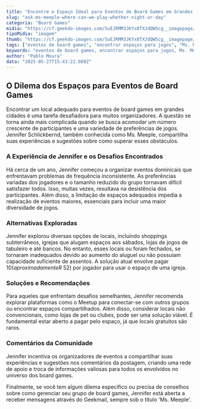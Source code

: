 ```yaml
---
title: "Encontre o Espaço Ideal para Eventos de Board Games em Grandes Cidades"
slug: "ask-ms-meeple-where-can-we-play-whether-night-or-day"
categoria: "Board Games"
midia: "https://cf.geekdo-images.com/SuEJRMM3JKYx8TXJdQW5cg__imagepage/img/nQw4JC4TExcPZMRzn5-ifNN5MBM=/fit-in/900x600/filters:no_upscale():strip_icc()/pic8324862.jpg"
tipoMidia: "imagem"
thumb: "https://cf.geekdo-images.com/SuEJRMM3JKYx8TXJdQW5cg__imagepage/img/nQw4JC4TExcPZMRzn5-ifNN5MBM=/fit-in/900x600/filters:no_upscale():strip_icc()/pic8324862.jpg"
tags: ["eventos de board games", "encontrar espaços para jogos", "Ms. Meeple", "jogos de tabuleiro em cidades grandes", "locais para eventos de jogos"]
keywords: "eventos de board games, encontrar espaços para jogos, Ms. Meeple, jogos de tabuleiro em cidades grandes, locais para eventos de jogos"
author: "Pablo Moura"
data: "2025-05-27T15:43:22.089Z"
---
```


## O Dilema dos Espaços para Eventos de Board Games

Encontrar um local adequado para eventos de board games em grandes cidades é uma tarefa desafiadora para muitos organizadores. A questão se torna ainda mais complicada quando se busca acomodar um número crescente de participantes e uma variedade de preferências de jogos. Jennifer Schlickbernd, também conhecida como Ms. Meeple, compartilha suas experiências e sugestões sobre como superar esses obstáculos.

### A Experiência de Jennifer e os Desafios Encontrados

Há cerca de um ano, Jennifer começou a organizar eventos dominicais que enfrentavam problemas de frequência inconsistente. As preferências variadas dos jogadores e o tamanho reduzido do grupo tornavam difícil satisfazer todos. Isso, muitas vezes, resultava na desistência dos participantes. Além disso, a limitação de espaços adequados impedia a realização de eventos maiores, essenciais para incluir uma maior diversidade de jogos.

### Alternativas Exploradas

Jennifer explorou diversas opções de locais, incluindo shoppings subterrâneos, igrejas que alugam espaços aos sábados, lojas de jogos de tabuleiro e até bancos. No entanto, esses locais ou foram fechados, se tornaram inadequados devido ao aumento do aluguel ou não possuíam capacidade suficiente de assentos. A solução atual envolve pagar $10 (aproximadamente R$ 52) por jogador para usar o espaço de uma igreja.

### Soluções e Recomendações

Para aqueles que enfrentam desafios semelhantes, Jennifer recomenda explorar plataformas como o Meetup para conectar-se com outros grupos ou encontrar espaços compartilhados. Além disso, considerar locais não convencionais, como lojas de pet ou clubes, pode ser uma solução viável. É fundamental estar aberto a pagar pelo espaço, já que locais gratuitos são raros.

### Comentários da Comunidade

Jennifer incentiva os organizadores de eventos a compartilhar suas experiências e sugestões nos comentários da postagem, criando uma rede de apoio e troca de informações valiosas para todos os envolvidos no universo dos board games.

Finalmente, se você tem algum dilema específico ou precisa de conselhos sobre como gerenciar seu grupo de board games, Jennifer está aberta a receber mensagens através do Geekmail, sempre sob o título 'Ms. Meeple'.